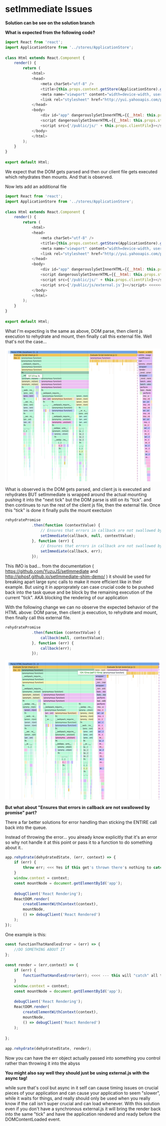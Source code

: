 # setImmediate Issues

__Solution can be see on the solution branch__

__What is expected from the following code?__

``` javascript
import React from 'react';
import ApplicationStore from '../stores/ApplicationStore';

class Html extends React.Component {
    render() {
        return (
            <html>
            <head>
                <meta charSet="utf-8" />
                <title>{this.props.context.getStore(ApplicationStore).getPageTitle()}</title>
                <meta name="viewport" content="width=device-width, user-scalable=no" />
                <link rel="stylesheet" href="http://yui.yahooapis.com/pure/0.5.0/pure-min.css" />
            </head>
            <body>
                <div id="app" dangerouslySetInnerHTML={{__html: this.props.markup}}></div>
                <script dangerouslySetInnerHTML={{__html: this.props.state}}></script>
                <script src={'/public/js/' + this.props.clientFile}></script>
            </body>
            </html>
        );
    }
}

export default Html;

```

We expect that the DOM gets parsed and then our client file gets executed which rehydrates then mounts. And that is observed.

Now lets add an additional file

``` javascript
import React from 'react';
import ApplicationStore from '../stores/ApplicationStore';

class Html extends React.Component {
    render() {
        return (
            <html>
            <head>
                <meta charSet="utf-8" />
                <title>{this.props.context.getStore(ApplicationStore).getPageTitle()}</title>
                <meta name="viewport" content="width=device-width, user-scalable=no" />
                <link rel="stylesheet" href="http://yui.yahooapis.com/pure/0.5.0/pure-min.css" />
            </head>
            <body>
                <div id="app" dangerouslySetInnerHTML={{__html: this.props.markup}}></div>
                <script dangerouslySetInnerHTML={{__html: this.props.state}}></script>
                <script src={'/public/js/' + this.props.clientFile}></script>
                <script src={'/public/js/external.js'}></script> <<<<<< ADDITIONAL FILE
            </body>
            </html>
        );
    }
}

export default Html;

```

What I'm expecting is the same as above, DOM parse, then client js execution to rehydrate and mount, then finally call this external file. Well that's not the case...

![Current Observation](https://raw.githubusercontent.com/kirbdee/FluxibleSample/master/doc/images/current.png)

What is observed is the DOM gets parsed, and client js is executed and rehydrates BUT setImmediate is wrapped around the actual mounting pushing it into the "next tick" but the DOM parse is still on its "tick". and then continues to run the rest of the client js file, then the external file. Once this "tick" is done it finally pulls the mount exectuion

``` javascript
rehydratePromise
            .then(function (contextValue) {
                // Ensures that errors in callback are not swallowed by promise
                setImmediate(callback, null, contextValue);             
            }, function (err) {
                // Ensures that errors in callback are not swallowed by promise
                setImmediate(callback, err); 
            });
```

This IMO is bad... from the documentation ( https://github.com/YuzuJS/setImmediate and http://jphpsf.github.io/setImmediate-shim-demo/ ) it should be used for breaking apart large sync calls to make it more efficient like in their example. But using it in approprately can case crucial code to be pushed back into the task queue and be block by the remaining execution of the current "tick". AKA blocking the rendering of our application


With the following change we can no observe the expected behavior of the HTML above: DOM parse, then client js execution, to rehydrate and mount, then finally call this external file.


``` javascript
rehydratePromise
            .then(function (contextValue) {                           
                callback(null, contextValue);
            }, function (err) {                           
                callback(err);
            });
```

![Solution Observation](https://raw.githubusercontent.com/kirbdee/FluxibleSample/master/doc/images/solution.png)

__But what about "Ensures that errors in callback are not swallowed by promise" part?__

There a far better solutions for error handling than sticking the ENTIRE call back into the queue.

Instead of throwing the error... you already know explicitly that it's an error so why not handle it at this point or pass it to a function to do something about it..

``` javascript
app.rehydrate(dehydratedState, (err, context) => {
    if (err) {
        throw err; <<< Yes if this get's thrown there's nothing to catch it oh now what will we do!?
    }
    window.context = context;
    const mountNode = document.getElementById('app');

    debugClient('React Rendering');
    ReactDOM.render(
        createElementWithContext(context),
        mountNode,
        () => debugClient('React Rendered')
    );
});
```

One example is this:

``` javascript
const functionThatHandlesError = (err) => {
    //DO SOMETHING ABOUT IT
};

const render = (err,context) => {
    if (err) {
        functionThatHandlesError(err); <<<< --- this will "catch" all the errors you have
    }
    window.context = context;
    const mountNode = document.getElementById('app');

    debugClient('React Rendering');
    ReactDOM.render(
        createElementWithContext(context),
        mountNode,
        () => debugClient('React Rendered')
    );
    
};

app.rehydrate(dehydratedState, render);
```

Now you can have the err object actually passed into something you control rather than throwing it into the abyss

__You might also say well they should just be using external.js with the async tag!__ 

while sure that's cool but async in it self can cause timing issues on crucial pieces of your application and can cause your application to seem "slower", while it waits for things, and really should only be used when you really know if the call isn't super crucial and can load whenever. With this solution even if you don't have a synchronous external.js it will bring the render back into the same "tick" and have the application rendered and ready before the DOMContentLoaded event.
